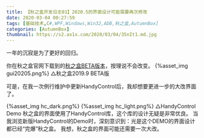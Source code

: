 ```yaml
---
title: 【秋之盒开发日志01】2020.5的界面设计可能需要再次修改
date: 2020-03-04 00:27:59
tags: [基础技术,C#,WPF,Windows,Win32,ADB,秋之盒,AutumnBox]
categories: [AutumnBox] 
thumbnail: https://s2.ax1x.com/2020/03/04/35nIt1.md.jpg
---
```

一年的沉寂是为了更好的回归。
<!-- more -->

你在秋之盒官网下载到的[秋之盒BETA版本](https://www.atmb.top/download/beta)，按理说不会改变。
{%asset_img gui20205.png%}
△秋之盒2019.9 BETA版

可是，在我一次例行维护中更新HandyControl后，我却想要更进一步的大改界面了。

{%asset_img hc_dark.png%}
{%asset_img hc_light.png%}
△HandyControl Demo
秋之盒的界面使用了HandyControl库，这个库的设计无疑是非常优良。
当我浏览新版HandyControl的Demo时，深刻意识到：光是这个DEMO的界面设计都已经“完爆”秋之盒。
我想，秋之盒的界面可能还需要一次大改。